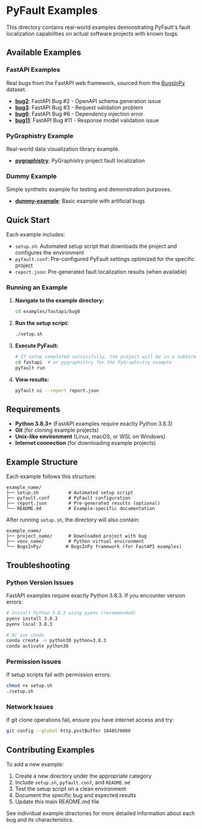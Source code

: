 # PyFault Examples

This directory contains real-world examples demonstrating PyFault's fault localization capabilities on actual software projects with known bugs.

## Available Examples

### FastAPI Examples
Real bugs from the FastAPI web framework, sourced from the [BugsInPy](https://github.com/soarsmu/BugsInPy) dataset.

- **[bug2](fastapi/bug2/)**: FastAPI Bug #2 - OpenAPI schema generation issue
- **[bug3](fastapi/bug3/)**: FastAPI Bug #3 - Request validation problem  
- **[bug6](fastapi/bug6/)**: FastAPI Bug #6 - Dependency injection error
- **[bug11](fastapi/bug11/)**: FastAPI Bug #11 - Response model validation issue

### PyGraphistry Example
Real-world data visualization library example.

- **[pygraphistry](pygraphistry/)**: PyGraphistry project fault localization

### Dummy Example
Simple synthetic example for testing and demonstration purposes.

- **[dummy-example](dummy-example/)**: Basic example with artificial bugs

## Quick Start

Each example includes:
- `setup.sh`: Automated setup script that downloads the project and configures the environment
- `pyfault.conf`: Pre-configured PyFault settings optimized for the specific project
- `report.json`: Pre-generated fault localization results (when available)

### Running an Example

1. **Navigate to the example directory:**
   ```bash
   cd examples/fastapi/bug6
   ```

2. **Run the setup script:**
   ```bash
   ./setup.sh
   ```

3. **Execute PyFault:**
   ```bash
   # If setup completed successfully, the project will be in a subdirectory
   cd fastapi  # or pygraphistry for the PyGraphistry example
   pyfault run
   ```

4. **View results:**
   ```bash
   pyfault ui --report report.json
   ```

## Requirements

- **Python 3.8.3+** (FastAPI examples require exactly Python 3.8.3)
- **Git** (for cloning example projects)
- **Unix-like environment** (Linux, macOS, or WSL on Windows)
- **Internet connection** (for downloading example projects)

## Example Structure

Each example follows this structure:
```
example_name/
├── setup.sh           # Automated setup script
├── pyfault.conf       # PyFault configuration
├── report.json        # Pre-generated results (optional)
└── README.md          # Example-specific documentation
```

After running `setup.sh`, the directory will also contain:
```
example_name/
├── project_name/      # Downloaded project with bug
├── venv_name/         # Python virtual environment
└── BugsInPy/         # BugsInPy framework (for FastAPI examples)
```

## Troubleshooting

### Python Version Issues
FastAPI examples require exactly Python 3.8.3. If you encounter version errors:
```bash
# Install Python 3.8.3 using pyenv (recommended)
pyenv install 3.8.3
pyenv local 3.8.3

# Or use conda
conda create -n python38 python=3.8.3
conda activate python38
```

### Permission Issues
If setup scripts fail with permission errors:
```bash
chmod +x setup.sh
./setup.sh
```

### Network Issues
If git clone operations fail, ensure you have internet access and try:
```bash
git config --global http.postBuffer 1048576000
```

## Contributing Examples

To add a new example:

1. Create a new directory under the appropriate category
2. Include `setup.sh`, `pyfault.conf`, and `README.md`
3. Test the setup script on a clean environment
4. Document the specific bug and expected results
5. Update this main README.md file

See individual example directories for more detailed information about each bug and its characteristics.
